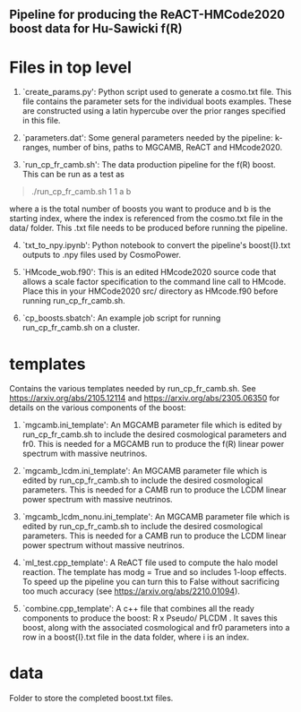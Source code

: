 ## Pipeline for producing the ReACT-HMCode2020 boost data for Hu-Sawicki f(R) 

# Files in top level 
 
1. `create_params.py': Python script used to generate a cosmo.txt file. This file contains the parameter sets for the individual boots examples. These are constructed using a latin hypercube over the prior ranges specified in this file. 

2. `parameters.dat': Some general parameters needed by the pipeline: k-ranges, number of bins, paths to MGCAMB, ReACT and HMcode2020. 


3. `run_cp_fr_camb.sh': The data production pipeline for the f(R) boost. This can be run as a test as 

> ./run_cp_fr_camb.sh 1 1 a b 

where a is the total number of boosts you want to produce and b is the starting index, where the index is referenced from the cosmo.txt file in the data/ folder. This .txt file needs to be produced before running the pipeline. 


4. `txt_to_npy.ipynb': Python notebook to convert the pipeline's boost{I}.txt outputs to .npy files used by CosmoPower. 

5. `HMcode_wob.f90': This is an edited HMcode2020 source code that allows a scale factor specification to the command line call to HMcode. Place this in your HMCode2020 src/ directory as HMcode.f90 before running run_cp_fr_camb.sh. 

6. `cp_boosts.sbatch': An example job script for running run_cp_fr_camb.sh on a cluster. 

# templates

Contains the various templates needed by run_cp_fr_camb.sh. See https://arxiv.org/abs/2105.12114 and https://arxiv.org/abs/2305.06350 for details on the various components of the boost: 
 
1. `mgcamb.ini_template':  An MGCAMB parameter file which is edited by run_cp_fr_camb.sh to include the desired cosmological parameters and fr0. This is needed for a MGCAMB run to produce the f(R) linear power spectrum with massive neutrinos.

2. `mgcamb_lcdm.ini_template': An MGCAMB parameter file which is edited by run_cp_fr_camb.sh to include the desired cosmological parameters. This is needed for a CAMB run to produce the LCDM linear power spectrum with massive neutrinos. 

3. `mgcamb_lcdm_nonu.ini_template': An MGCAMB parameter file which is edited by run_cp_fr_camb.sh to include the desired cosmological parameters. This is needed for a CAMB run to produce the LCDM linear power spectrum without massive neutrinos.

4. `ml_test.cpp_template': A ReACT file used to compute the halo model reaction. The template has modg = True and so includes 1-loop effects. To speed up the pipeline you can turn this to False without sacrificing too much accuracy (see https://arxiv.org/abs/2210.01094). 

5. `combine.cpp_template': A c++ file that combines all the ready components to produce the boost:  R x Pseudo/ PLCDM . It saves this boost, along with the associated cosmological and fr0 parameters  into a row in a boost{I}.txt file in the data folder, where i is an index. 


# data

Folder to store the completed boost.txt files. 


